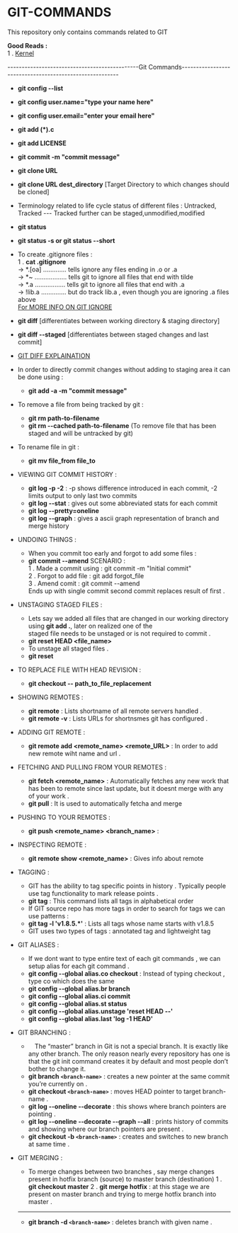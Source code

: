 # GIT-COMMANDS
This repository only contains commands related to GIT

**Good Reads :**<br>
1 . [Kernel](https://mirrors.edge.kernel.org/pub/software/scm/git/docs/gittutorial.html)    

----------------------------------------------Git Commands--------------------------------------------------------
- **git config --list**
- **git config user.name="type your name here"**
- **git config user.email="enter your email here"**
- **git add (*).c**
- **git add LICENSE**
- **git commit -m "commit message"**
- **git clone URL**
- **git clone URL dest_directory** [Target Directory to which changes should be cloned]
- Terminology related to life cycle status of different files : Untracked, Tracked --- Tracked further can be staged,unmodified,modified
- **git status**
- **git status -s or git status --short**
- To create .gitignore files : <br>
    1 . **cat .gitignore**<br>
        -> *.[oa]  ............. tells ignore any files ending in .o or .a<br>
        -> *~ .................. tells git to ignore all files that end with tilde<br>
        -> *.a ................. tells git to ignore all files that end with .a<br>
        -> !lib.a .............. but do track lib.a , even though you are ignoring .a files above<br>
        [For MORE INFO ON GIT IGNORE](https://github.com/github/gitignore)

- **git diff** [differentiates between working directory & staging directory]
- **git diff --staged** [differentiates between staged changes and last commit]
- [GIT DIFF EXPLAINATION](https://stackoverflow.com/questions/3686452/what-are-the-differences-between-these-git-diff-commands/3686507#3686507)
- In order to directly commit changes without adding to staging area it can be done using :
    *   **git add -a -m "commit message"**
- To remove a file from being tracked by git :
    *   **git rm path-to-filename**
    *   **git rm --cached path-to-filename** (To remove file that has been staged and will be untracked by git) 
- To rename file in git :
    * **git mv file_from file_to**
- VIEWING GIT COMMIT HISTORY :
    * **git log -p -2** : -p shows difference introduced in each commit, -2 limits output to only last two commits
    * **git log --stat** : gives out some abbreviated stats for each commit
    * **git log --pretty=oneline**
    * **git log --graph** : gives a ascii graph representation of branch and merge history
- UNDOING THINGS :
    * When you commit too early and forgot to add some files :
    * **git commit --amend**
    SCENARIO :<br> 
    1 . Made a commit using : git commit -m "Initial commit"<br>
    2 . Forgot to add file : git add forgot_file <br>
    3 . Amend comit : git commit --amend <br>
    Ends up with single commit second commit replaces result of first .<br>
- UNSTAGING STAGED FILES :
    * Lets say we added all files that are changed in our working directory using **git add .**, later on realized one of the<br>
    staged file needs to be unstaged or is not required to commit .
    * **git reset HEAD <file_name>**
    * To unstage all staged files .
    * **git reset**
- TO REPLACE FILE WITH HEAD REVISION :
    * **git checkout -- path_to_file_replacement**
- SHOWING REMOTES :
    * **git remote**    : Lists shortname of all remote servers handled .
    * **git remote -v** : Lists URLs for shortnsmes git has configured .
- ADDING GIT REMOTE :
    * **git remote add <remote_name> <remote_URL>** : In order to add new remote wiht name and url .
- FETCHING AND PULLING FROM YOUR REMOTES :
    * **git fetch <remote_name>** : Automatically fetches any new work that has been to remote since last update, but it doesnt 
    merge with any of your work .
    * **git pull** : It is used to automatically fetcha and merge
- PUSHING TO YOUR REMOTES :
    * **git push <remote_name> <branch_name>** : 
- INSPECTING REMOTE :
    * **git remote show <remote_name>** : Gives info about remote
- TAGGING :
    * GIT has the ability to tag specific points in history . Typically people use tag functionality to mark release points .
    * **git tag** : This command lists all tags in alphabetical order
    * If GIT source repo has more tags in order to search for tags we can use patterns :
    * **git tag -l 'v1.8.5.*'**  : Lists all tags whose name starts with v1.8.5
    * GIT uses two types of tags : annotated tag and lightweight tag
    
- GIT ALIASES : 
    * If we dont want to type entire text of each git commands , we can setup alias for each git command .
    * **git config --global alias.co checkout** : Instead of typing checkout , type co which does the same
    * **git config --global alias.br branch**
    * **git config --global alias.ci commit**
    * **git config --global alias.st status**
    * **git config --global alias.unstage 'reset HEAD --'**
    * **git config --global alias.last 'log -1 HEAD'**
 
 - GIT BRANCHING :
    *  The “master” branch in Git is not a special branch. It is exactly like any other branch. The only reason nearly
    every repository has one is that the git init command creates it by default and most people don’t bother to change it.
    * **git branch `<branch-name>`** :  creates a new pointer at the same commit you’re currently on .
    * **git checkout `<branch-name>`** : moves HEAD pointer to target branch-name .
    * **git log --oneline --decorate** : this shows where branch pointers are pointing .
    * **git log --oneline --decorate --graph --all** : prints history of commits and showing where our branch pointers are present .
    * **git checkout -b `<branch-name>`** : creates and switches to new branch at same time .
 - GIT MERGING :
    * To merge changes between two branches , say merge changes present in hotfix branch (source) to master branch (destination)
    1 . **git checkout master**
    2 . **git merge hotfix** : at this stage we are present on master branch and trying to merge hotfix branch into master .
    -----------------------------------------------------------------------------------------------------------------------
    * **git branch -d `<branch-name>`** : deletes branch with given name .
    
    
    
    
    
        
    
    

